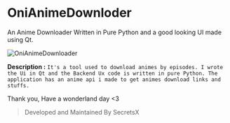 # OniAnimeDownloder
An Anime Downloader Written in Pure Python and a good looking UI made using Qt.

![OniAnimeDownloader](https://cdn.discordapp.com/attachments/769558727438499870/843833538209382420/unknown.png)

**Description :**
```It's a tool used to download animes by episodes. I wrote the Ui in Qt and the Backend Ux code is written in pure Python. The application has an anime api i made to get animes download links and stuffs.```

Thank you, Have a wonderland day <3

> Developed and Maintained By SecretsX

